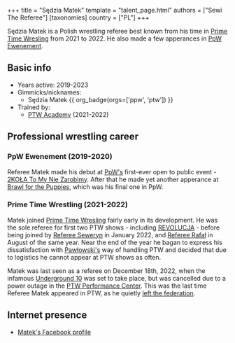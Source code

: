 +++
title = "Sędzia Matek"
template = "talent_page.html"
authors = ["Sewi The Referee"]
[taxonomies]
country = ["PL"]
+++

Sędzia Matek is a Polish wrestling referee best known from his time in [Prime Time Wresling](@/o/ptw.md) from 2021 to 2022. He also made a few apperances in [PpW Ewenement](@/o/ppw.md).

## Basic info

* Years active: 2019-2023
* Gimmicks/nicknames:
  - Sędzia Matek {{ org_badge(orgs=['ppw', 'ptw']) }}
* Trained by:
  - [PTW Academy](@/o/ptw-academy.md) (2021-2022)
 
## Professional wrestling career

### PpW Ewenement (2019-2020)

Referee Matek made his debut at [PpW's](@/o/ppw.md) first-ever open to public event - [2KOŁA To My Nie Zarobimy](@/e/ppw/2019-12-07-ppw-2kola-to-my-nie-zarobimy.md). After that he made yet another apperance at [Brawl for the Puppies](@/e/ppw/2020-02-15-ppw-brawl-for-the-puppies.md), which was his final one in PpW.

### Prime Time Wrestling (2021-2022)

Matek joined [Prime Time Wresling](@/o/ptw.md) fairly early in its development. He was the sole referee for first two PTW shows - including [REVOLUCJA](@/e/ptw/2021-10-09-ptw-1-revolucja.md) - before being joined by [Referee Seweryn](@/w/sedzia-seweryn.md) in January 2022, and [Referee Rafał](@/w/alex-brave.md) in August of the same year. Near the end of the year he bagan to express his dissatisfaction with [Pawłowski's](@/w/pan-pawlowski.md) way of handling PTW and decided that due to logistics he cannot appear at PTW shows as often. 

Matek was last seen as a referee on December 18th, 2022, when the infamous [Underground 10](@/e/ptw/2023-01-28-ptw-underground-10.md) was set to take place, but was cancelled due to a power outage in the [PTW Performance Center](@/v/ptw-targowa.md). This was the last time Referee Matek appeared in PTW, as he quietly [left the federation](@/a/ptw-exits.md).

## Internet presence

* [Matek's Facebook profile](https://www.facebook.com/people/S%C4%99dzia-Matek/100076434254965/)

